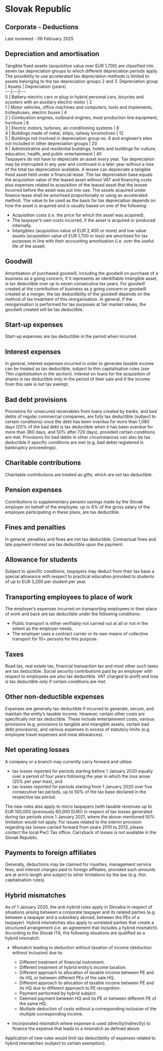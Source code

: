 # Slovak Republic
## Corporate - Deductions
Last reviewed - 06 February 2025
## Depreciation and amortisation
Tangible fixed assets (acquisition value over EUR 1,700) are classified into seven tax depreciation groups to which different depreciation periods apply. The possibility to use accelerated tax depreciation methods is limited to assets belonging to the tax depreciation groups 2 and 3.
Depreciation group |  Assets |  Depreciation (years)  
---|---|---  
0 |  Battery-electric cars or plug-in hybrid personal cars, bicycles and scooters with an auxiliary electric motor |  2  
1 |  Motor vehicles, office machines and computers, tools and implements, trolleybuses, electric buses |  4  
2 |  Combustion engines, outboard engines, most production line equipment, furniture |  6  
3 |  Electric motors, turbines, air-conditioning systems |  8  
4 |  Buildings made of metal, ships, railway locomotives |  12  
5 |  Buildings not involved in depreciation group no. 6 and engineer‘s sites not included in other depreciation groups |  20  
6 |  Administrative and residential buildings, hotels and buildings for culture, education, health, and public entertainment |  40  
Taxpayers do not have to depreciate an asset every year. Tax depreciation may be interrupted in any year and continued in a later year without a loss of the total tax depreciation available.
A lessee can depreciate a tangible fixed asset held under a financial lease. The tax depreciation base equals the acquisition value of the leased asset without VAT and financing costs plus expenses related to acquisition of the leased asset that the lessee incurred before the asset was put into use. The assets acquired under finance lease shall be amortised proportionally or using an accelerated method.
The value to be used as the basis for tax depreciation depends on how the asset is acquired and is usually based on one of the following:
  * Acquisition costs (i.e. the price for which the asset was acquired).
  * The taxpayer’s own costs incurred, if the asset is acquired or produced internally.
  * Intangibles (acquisition value of EUR 2,400 or more) and low value assets (acquisition value of EUR 1,700 or less) are amortised for tax purposes in line with their accounting amortisation (i.e. over the useful life of the asset).


## Goodwill
Amortisation of purchased goodwill, including the goodwill on purchase of a business as a going concern, if it represents an identifiable intangible asset, is tax deductible over up to seven consecutive tax years.
For goodwill created at the contribution of business as a going concern or goodwill created at a merger, the tax deductibility of the goodwill depends on the method of tax treatment of this reorganisation. In general, if the reorganisation is performed for tax purposes at fair market values, the goodwill created will be tax deductible.
## Start-up expenses
Start-up expenses are tax deductible in the period when incurred.
## Interest expenses
In general, interest expenses incurred in order to generate taxable income can be treated as tax deductible, subject to thin capitalisation rules (_see Thin capitalisation in the_ _section_).
Interest on loans for the acquisition of shares is tax deductible only in the period of their sale and if the income from this sale is not tax exempt.
## Bad debt provisions
Provisions for unsecured receivables from loans created by banks, and bad debts of regular commercial companies, are fully tax deductible (subject to certain conditions) once the debt has been overdue for more than 1,080 days (20% of the bad debt is tax deductible when it has been overdue for more than 360 days, and 50% after 720 days), provided certain conditions are met. Provisions for bad debts in other circumstances can also be tax deductible if specific conditions are met (e.g. bad debts registered in bankruptcy proceedings).
## Charitable contributions
Charitable contributions are treated as gifts, which are not tax deductible.
## Pension expenses
Contributions to supplementary pension savings made by the Slovak employer on behalf of the employee, up to 6% of the gross salary of the employee participating in these plans, are tax deductible.
## Fines and penalties
In general, penalties and fines are not tax deductible. Contractual fines and late payment interest are tax deductible upon the payment.
## Allowance for students
Subject to specific conditions, taxpayers may deduct from their tax base a special allowance with respect to practical education provided to students of up to EUR 3,200 per student per year.
## Transporting employees to place of work
The employer’s expenses incurred on transporting employees to their place of work and back are tax deductible under the following conditions:
  * Public transport is either verifiably not carried out at all or not in the extent as the employer needs.
  * The employer uses a contract carrier or its own means of collective transport for 10+ persons for this purpose.


## Taxes
Road tax, real estate tax, financial transaction tax and most other such taxes are tax deductible. Social security contributions paid by an employer with respect to employees are also tax deductible. VAT charged to profit and loss is tax deductible only if certain conditions are met.
## Other non-deductible expenses
Expenses are generally tax deductible if incurred to generate, secure, and maintain the entity’s taxable income. However, certain other costs are specifically not tax deductible. These include entertainment costs, various provisions (e.g. provisions to tangible and intangible assets, certain bad debt provisions), and various expenses in excess of statutory limits (e.g. employee travel expenses and meal allowances).
## Net operating losses
A company or a branch may currently carry forward and utilise:
  * tax losses reported for periods starting before 1 January 2020 equally over a period of four years following the year in which the loss arose (25% per year max), and
  * tax losses reported for periods starting from 1 January 2020 over five consecutive tax periods, up to 50% of the tax base declared in the respective tax period.


The new rules also apply to micro taxpayers (with taxable revenues up to EUR 100,000 (previously 60,000 EUR)) in respect of tax losses generated during tax periods since 1 January 2021, where the above-mentioned 50% limitation would not apply.
For issues related to the interim provision regarding tax losses carried forward from years 2010 to 2013, please contact the local PwC Tax office.
Carryback of losses is not available in the Slovak Republic.
## Payments to foreign affiliates
Generally, deductions may be claimed for royalties, management service fees, and interest charges paid to foreign affiliates, provided such amounts are at arm’s length and subject to other limitations by the law (e.g. thin capitalisation rules).
## Hybrid mismatches
As of 1 January 2020, the anti-hybrid rules apply in Slovakia in respect of situations arising between a corporate taxpayer and its related parties (e.g. between a taxpayer and a subsidiary abroad, between the PEs of a taxpayer). Hybrid mismatches also apply to unrelated parties that create a structured arrangement (i.e. an agreement that includes a hybrid mismatch).
According to the Slovak ITA, the following situations are qualified as a hybrid mismatch:
  * Mismatch leading to deduction without taxation of income (deduction without inclusion) due to:
    * Different treatment of financial instrument.
    * Different treatment of hybrid entity’s income taxation.
    * Different approach to allocation of taxable income between PE and its HQ, or between different PEs of the sale HQ.
    * Different approach to allocation of taxable income between PE and its HQ due to different approach to PE recognition.
    * Payment performed by hybrid subject.
    * Deemed payment between HQ and its PE or between different PE of the same HQ.
    * Multiple deduction of costs without a corresponding inclusion of the multiple corresponding income.


  * Incorporated mismatch where expense is used (directly/indirectly) to finance the expense that leads to a mismatch as defined above.


Application of new rules would limit tax deductibility of expenses related to hybrid mismatches (subject to certain exemption).
